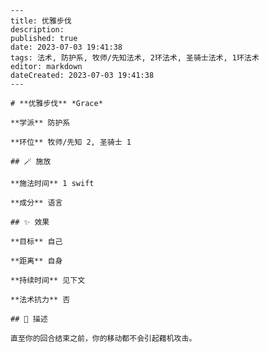 
    ---
    title: 优雅步伐
    description: 
    published: true
    date: 2023-07-03 19:41:38
    tags: 法术, 防护系, 牧师/先知法术, 2环法术, 圣骑士法术, 1环法术
    editor: markdown
    dateCreated: 2023-07-03 19:41:38
    ---

    # **优雅步伐** *Grace*

    **学派** 防护系 

    **环位** 牧师/先知 2, 圣骑士 1

    ## 🪄 施放

    **施法时间** 1 swift

    **成分** 语言

    ## ✨ 效果 

    **目标** 自己 

    **距离** 自身  

    **持续时间** 见下文 

    **法术抗力** 否

    ## 📖 描述

    直至你的回合结束之前，你的移动都不会引起藉机攻击。
    